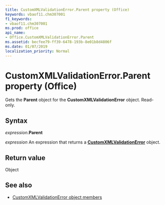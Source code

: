 ```yaml
---
title: CustomXMLValidationError.Parent property (Office)
keywords: vbaof11.chm307001
f1_keywords:
- vbaof11.chm307001
ms.prod: office
api_name:
- Office.CustomXMLValidationError.Parent
ms.assetid: becfee79-ff39-6478-193b-8e01b8d4806f
ms.date: 01/07/2019
localization_priority: Normal
---
```



# CustomXMLValidationError.Parent property (Office)

Gets the **Parent** object for the **CustomXMLValidationError** object. Read-only.


## Syntax

_expression_.**Parent**

_expression_ An expression that returns a **[CustomXMLValidationError](Office.CustomXMLValidationError.md)** object.


## Return value

Object


## See also

- [CustomXMLValidationError object members](overview/library-reference/customxmlvalidationerror-members-office.md)
